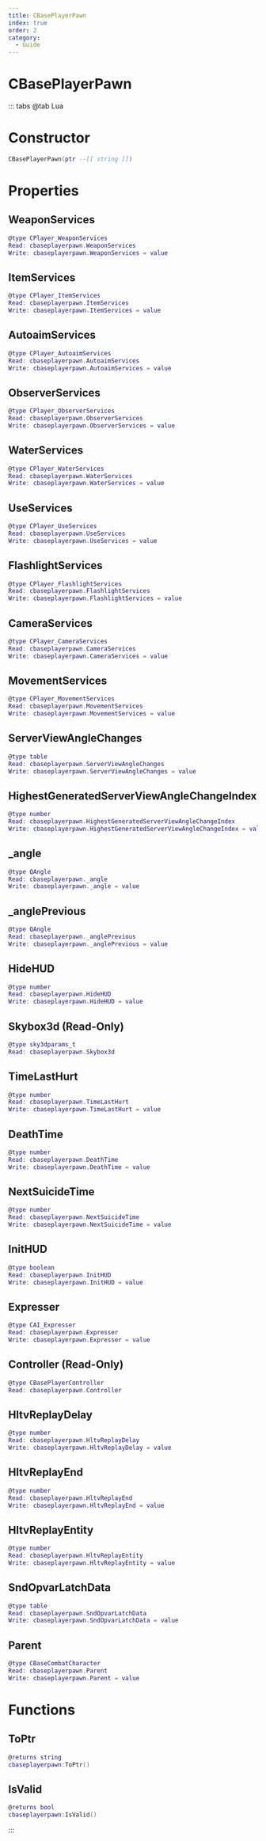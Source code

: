 ```yaml
---
title: CBasePlayerPawn
index: true
order: 2
category:
  - Guide
---
```


# CBasePlayerPawn

::: tabs
@tab Lua
# Constructor
```lua
CBasePlayerPawn(ptr --[[ string ]])
```
# Properties
## WeaponServices 
```lua
@type CPlayer_WeaponServices
Read: cbaseplayerpawn.WeaponServices
Write: cbaseplayerpawn.WeaponServices = value
```
## ItemServices 
```lua
@type CPlayer_ItemServices
Read: cbaseplayerpawn.ItemServices
Write: cbaseplayerpawn.ItemServices = value
```
## AutoaimServices 
```lua
@type CPlayer_AutoaimServices
Read: cbaseplayerpawn.AutoaimServices
Write: cbaseplayerpawn.AutoaimServices = value
```
## ObserverServices 
```lua
@type CPlayer_ObserverServices
Read: cbaseplayerpawn.ObserverServices
Write: cbaseplayerpawn.ObserverServices = value
```
## WaterServices 
```lua
@type CPlayer_WaterServices
Read: cbaseplayerpawn.WaterServices
Write: cbaseplayerpawn.WaterServices = value
```
## UseServices 
```lua
@type CPlayer_UseServices
Read: cbaseplayerpawn.UseServices
Write: cbaseplayerpawn.UseServices = value
```
## FlashlightServices 
```lua
@type CPlayer_FlashlightServices
Read: cbaseplayerpawn.FlashlightServices
Write: cbaseplayerpawn.FlashlightServices = value
```
## CameraServices 
```lua
@type CPlayer_CameraServices
Read: cbaseplayerpawn.CameraServices
Write: cbaseplayerpawn.CameraServices = value
```
## MovementServices 
```lua
@type CPlayer_MovementServices
Read: cbaseplayerpawn.MovementServices
Write: cbaseplayerpawn.MovementServices = value
```
## ServerViewAngleChanges 
```lua
@type table
Read: cbaseplayerpawn.ServerViewAngleChanges
Write: cbaseplayerpawn.ServerViewAngleChanges = value
```
## HighestGeneratedServerViewAngleChangeIndex 
```lua
@type number
Read: cbaseplayerpawn.HighestGeneratedServerViewAngleChangeIndex
Write: cbaseplayerpawn.HighestGeneratedServerViewAngleChangeIndex = value
```
## _angle 
```lua
@type QAngle
Read: cbaseplayerpawn._angle
Write: cbaseplayerpawn._angle = value
```
## _anglePrevious 
```lua
@type QAngle
Read: cbaseplayerpawn._anglePrevious
Write: cbaseplayerpawn._anglePrevious = value
```
## HideHUD 
```lua
@type number
Read: cbaseplayerpawn.HideHUD
Write: cbaseplayerpawn.HideHUD = value
```
## Skybox3d (Read-Only)
```lua
@type sky3dparams_t
Read: cbaseplayerpawn.Skybox3d
```
## TimeLastHurt 
```lua
@type number
Read: cbaseplayerpawn.TimeLastHurt
Write: cbaseplayerpawn.TimeLastHurt = value
```
## DeathTime 
```lua
@type number
Read: cbaseplayerpawn.DeathTime
Write: cbaseplayerpawn.DeathTime = value
```
## NextSuicideTime 
```lua
@type number
Read: cbaseplayerpawn.NextSuicideTime
Write: cbaseplayerpawn.NextSuicideTime = value
```
## InitHUD 
```lua
@type boolean
Read: cbaseplayerpawn.InitHUD
Write: cbaseplayerpawn.InitHUD = value
```
## Expresser 
```lua
@type CAI_Expresser
Read: cbaseplayerpawn.Expresser
Write: cbaseplayerpawn.Expresser = value
```
## Controller (Read-Only)
```lua
@type CBasePlayerController
Read: cbaseplayerpawn.Controller
```
## HltvReplayDelay 
```lua
@type number
Read: cbaseplayerpawn.HltvReplayDelay
Write: cbaseplayerpawn.HltvReplayDelay = value
```
## HltvReplayEnd 
```lua
@type number
Read: cbaseplayerpawn.HltvReplayEnd
Write: cbaseplayerpawn.HltvReplayEnd = value
```
## HltvReplayEntity 
```lua
@type number
Read: cbaseplayerpawn.HltvReplayEntity
Write: cbaseplayerpawn.HltvReplayEntity = value
```
## SndOpvarLatchData 
```lua
@type table
Read: cbaseplayerpawn.SndOpvarLatchData
Write: cbaseplayerpawn.SndOpvarLatchData = value
```
## Parent 
```lua
@type CBaseCombatCharacter
Read: cbaseplayerpawn.Parent
Write: cbaseplayerpawn.Parent = value
```
# Functions
## ToPtr
```lua
@returns string
cbaseplayerpawn:ToPtr()
```
## IsValid
```lua
@returns bool
cbaseplayerpawn:IsValid()
```

:::